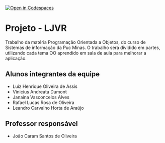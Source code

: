 [![Open in Codespaces](https://classroom.github.com/assets/launch-codespace-f4981d0f882b2a3f0472912d15f9806d57e124e0fc890972558857b51b24a6f9.svg)](https://classroom.github.com/open-in-codespaces?assignment_repo_id=10676707)

# Projeto - LJVR
Trabalho da matéria Programação Orientada a Objetos, do curso de Sistemas de informação da Puc Minas.
O trabalho será dividido em partes, utilizando cada tema OO aprendido em sala de aula para melhorar a aplicação.

## Alunos integrantes da equipe

* Luiz Henrique Oliveira de Assis
* Vinicius Andreata Dumont
* Janaina Vasconcelos Alves
* Rafael Lucas Rosa de Oliveira
* Leandro Carvalho Horta de Araújo

## Professor responsável

* João Caram Santos de Oliveira

